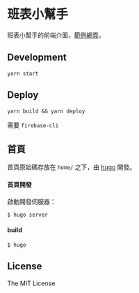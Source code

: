 # 班表小幫手

班表小幫手的前端介面，[範例網頁](https://tw-shift-schedule.firebaseapp.com/-L39efRgitXjWblce-aJ)。

## Development

`yarn start`

## Deploy

`yarn build && yarn deploy`

需要 `firebase-cli`

## 首頁

首頁原始碼存放在 `home/` 之下，由 [hugo](http://gohugo.io/) 開發。

#### 首頁開發

啟動開發伺服器：

```
$ hugo server
```

#### build

```
$ hugo
```

## License

The MIT License